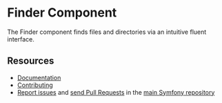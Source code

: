 Finder Component
================

The Finder component finds files and directories via an intuitive fluent
interface.

Resources
---------

 * [Documentation](https://symfony.com/doc/current/components/finder.html)
 * [Contributing](../../../../../public/index.phpfony.com/doc/current/contributing/index.html)
 * [Report issues](https://github.com/symfony/symfony/issues) and
   [send Pull Requests](https://github.com/symfony/symfony/pulls)
   in the [main Symfony repository](https://github.com/symfony/symfony)
